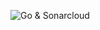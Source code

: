 ![Go & Sonarcloud](https://github.com/Maikaru-Sensei/cicd_ex_microservices/actions/workflows/go.yml/badge.svg)
